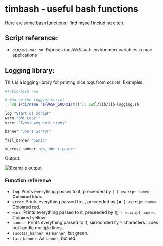 # timbash - useful bash functions

Here are some bash functions I find myself including often.

## Script reference:

* `bin/aws-mac.sh`: Exposes the AWS auth environment variables to mac applications

## Logging library:

This is a logging library for printing nice logs from scripts. Examples:

```bash
#!/bin/bash -eu

# Source the logging script
. `cd $(dirname "${BASH_SOURCE[0]}"); pwd`/lib/lib-logging.sh

log "Start of script"
warn "Oh! Look!"
error "Something went wrong"

banner "Don't worry!"

fail_banner "panic"

success_banner "No, don't panic"
```
Output:

![Example output](http://i.imgur.com/UnhKGf9.jpg)

### Function reference

* `log`: Prints everything passed to it, preceeded by `[ ] <script name>`. Coloured blue.
* `error`: Prints everything passed to it, preceeded by `[❌ ] <script name>`. Coloured red.
* `warn`: Prints everything passed to it, preceeded by `[🔔 ] <script name>`. Coloured yellow.
* `banner`: Prints everything passed to it, surrounded by `*` characters. Does not handle multiple lines.
* `success_banner`: As `banner`, but green.
* `fail_banner`: As `banner`, but red.
